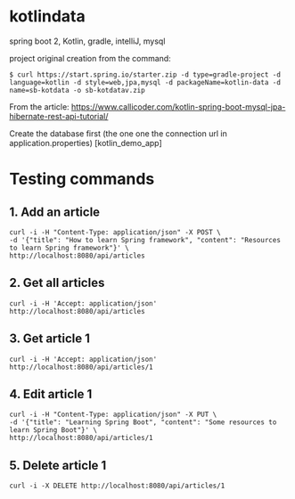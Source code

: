 # kotlindata
spring boot 2, Kotlin, gradle, intelliJ, mysql

project original creation from the command:

    $ curl https://start.spring.io/starter.zip -d type=gradle-project -d language=kotlin -d style=web,jpa,mysql -d packageName=kotlin-data -d name=sb-kotdata -o sb-kotdatav.zip

From the article: https://www.callicoder.com/kotlin-spring-boot-mysql-jpa-hibernate-rest-api-tutorial/

Create the database first (the one one the connection url in application.properties) [kotlin_demo_app]

# Testing commands

## 1. Add an article
    curl -i -H "Content-Type: application/json" -X POST \
    -d '{"title": "How to learn Spring framework", "content": "Resources to learn Spring framework"}' \
    http://localhost:8080/api/articles

## 2. Get all articles
    curl -i -H 'Accept: application/json' http://localhost:8080/api/articles

## 3. Get article 1
    curl -i -H 'Accept: application/json' http://localhost:8080/api/articles/1

## 4. Edit article 1
    curl -i -H "Content-Type: application/json" -X PUT \
    -d '{"title": "Learning Spring Boot", "content": "Some resources to learn Spring Boot"}' \
    http://localhost:8080/api/articles/1

## 5. Delete article 1
    curl -i -X DELETE http://localhost:8080/api/articles/1
